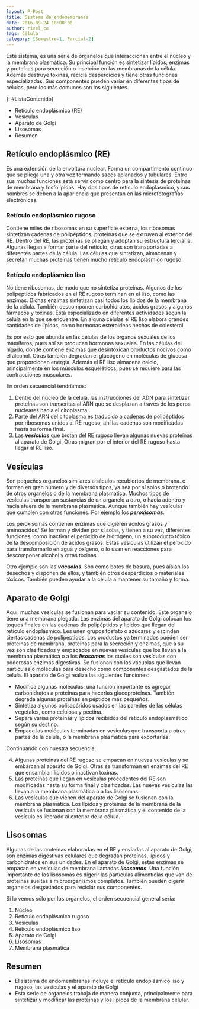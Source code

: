 ```yaml
---
layout: P-Post
title: Sistema de endomembranas
date: 2016-09-24 18:00:00
author: rivel_co
tags: Célula
category: [Semestre-1, Parcial-2]
---
```


Este sistema, es una serie de organelos que interaccionan entre el núcleo y la membrana plasmática. Su principal función es sintetizar lípidos, enzimas y proteínas para secreción o inserción en las membranas de la célula. Además destruye toxinas, recicla desperdicios y tiene otras funciones especializadas. Sus componentes pueden variar en diferentes tipos de células, pero los más comunes son los siguientes.

{: #ListaContenido}
- Retículo endoplásmico (RE)
- Vesículas
- Aparato de Golgi
- Lisosomas
- Resumen

## Retículo endoplásmico (RE)

Es una extensión de la envoltura nuclear. Forma un compartimento continuo que se pliega una y otra vez formando sacos aplanados y tubulares. Entre sus muchas funciones está servir como centro para la síntesis de proteínas de membrana y fosfolípidos. Hay dos tipos de retículo endoplásmico, y sus nombres se deben a la apariencia que presentan en las microfotografías electrónicas.

### Retículo endoplásmico rugoso

Contiene miles de ribosomas en su superficie externa, los ribosomas sintetizan cadenas de polipéptidos, proteínas que se extruyen al exterior del RE. Dentro del RE, las proteínas se pliegan y adoptan su estructura terciaria. Algunas llegan a formar parte del retículo, otras son transportadas a diferentes partes de la célula. Las células que sintetizan, almacenan y secretan muchas proteínas tienen mucho retículo endoplásmico rugoso. 

### Retículo endoplásmico liso

No tiene ribosomas, de modo que no sintetiza proteínas. Algunos de los polipéptidos fabricados en el RE rugoso terminan en el liso, como las enzimas. Dichas enzimas sintetizan casi todos los lípidos de la membrana de la célula. También descomponen carbohidratos, ácidos grasos y algunos fármacos y toxinas. Está especializado en diferentes actividades según la célula en la que se encuentre. En alguna células el RE liso elabora grandes cantidades de lípidos, como hormonas esteroideas hechas de colesterol.

Es por esto que abunda en las células de los órganos sexuales de los mamíferos, pues ahí se producen hormonas sexuales. En las células del hígado, donde contiene enzimas que desintoxican productos nocivos como el alcohol. Otras también degradan el glucógeno en moléculas de glucosa que proporcionan energía. Además el RE liso almacena calcio, principalmente en los músculos esqueléticos, pues se requiere para las contracciones musculares.

En orden secuencial tendríamos:

1. Dentro del núcleo de la célula, las instrucciones del ADN para sintetizar proteínas son transcritas al ARN que se desplazan a través de los poros nucleares hacia el citoplasma.
2. Parte del ARN del citoplasma es traducido a cadenas de polipéptidos por ribosomas unidos al RE rugoso, ahí las cadenas son modificadas hasta su forma final.
3. Las ***vesículas*** que brotan del RE rugoso llevan algunas nuevas proteínas al aparato de Golgi. Otras migran por el interior del RE rugoso hasta llegar al RE liso.

## Vesículas

Son pequeños organelos similares a sáculos recubiertos de membrana. e forman en gran número y de diversos tipos, ya sea por sí solos o brotando de otros organelos o de la membrana plasmática. Muchos tipos de vesículas transportan sustancias de un organelo a otro, o hacia adentro y hacia afuera de la membrana plasmática. Aunque también hay vesículas que cumplen con otras funciones. Por ejemplo los ***peroxisomas***.

Los peroxisomas contienen enzimas que digieren ácidos grasos y aminoácidos/ Se forman y dividen por sí solas, y tienen a su vez, diferentes funciones, como inactivar el peróxido de hidrógeno, un subproducto tóxico de la descomposición de ácidos grasos. Estas vesículas utilizan el peróxido para transformarlo en agua y oxígeno, o lo usan en reacciones para descomponer alcohol y otras toxinas.

Otro ejemplo son las ***vacuolas***. Son como botes de basura, pues aíslan los desechos y disponen de ellos, y también otros desperdicios o materiales tóxicos. También pueden ayudar a la célula a mantener su tamaño y forma.

## Aparato de Golgi

Aquí, muchas vesículas se fusionan para vaciar su contenido. Este organelo tiene una membrana plegada. Las enzimas del aparato de Golgi colocan los toques finales en las cadenas de polipéptidos y lípidos que llegan del retículo endoplásmico. Les unen grupos fosfato o azúcares y escinden ciertas cadenas de polipéptidos. Los productos ya terminados pueden ser proteínas de membrana, proteínas para la secreción y enzimas, que a su vez son clasificados y empacados en nuevas vesículas que los llevan a la membrana plasmática o a los ***lisosomas*** los cuales son vesículas con poderosas enzimas digestivas. Se fusionan con las vacuolas que llevan partículas o moléculas para desecho como componentes desgastados de la célula. El aparato de Golgi realiza las siguientes funciones:

- Modifica algunas moléculas; una función importante es agregar carbohidratos a proteínas para hacerlas glucoproteínas. También degrada algunas proteínas en péptidos más pequeños.
- Sintetiza algunos polisacáridos usados en las paredes de las células vegetales, como celulosa y pectina.
- Separa varias proteínas y lípidos recibidos del retículo endoplasmático según su destino.
- Empaca las moléculas terminadas en vesículas que transporta a otras partes de la célula, o la membrana plasmática para exportarlas.

Continuando con nuestra secuencia:

4. Algunas proteínas del RE rugoso se empacan en nuevas vesículas y se embarcan al aparato de Golgi. Otras se transforman en enzimas del RE que ensamblan lípidos o inactivan toxinas.
5. Las proteínas que llegan en vesículas procedentes del RE son modificadas hasta su forma final y clasificadas. Las nuevas vesículas las llevan a la membrana plasmática o a los lisosomas.
6. Las vesículas que vienen del aparato de Golgi se fusionan con la membrana plasmática. Los lípidos y proteínas de la membrana de la vesícula se fusionan con la membrana plasmática y el contenido de la vesícula es liberado al exterior de la célula.

## Lisosomas

Algunas de las proteínas elaboradas en el RE y enviadas al aparato de Golgi, son enzimas digestivas celulares que degradan proteínas, lípidos y carbohidratos en sus unidades. En el aparato de Golgi, estas enzimas se empacan en vesículas de membrana llamadas ***lisosomas***. Una función importante de los lisosomas es digerir las partículas alimenticias que van de proteínas sueltas a microorganismos completos. También pueden digerir organelos desgastados para reciclar sus componentes.

Si lo vemos sólo por los organelos, el orden secuencial general sería:

1. Núcleo
2. Retículo endoplásmico rugoso
3. Vesículas
4. Retículo endoplásmico liso
5. Aparato de Golgi
6. Lisosomas
7. Membrana plasmática

## Resumen

- El sistema de endomembranas incluye el retículo endoplásmico liso y rugoso, las vesículas y el aparato de Golgi
- Esta serie de organelos trabaja de manera conjunta, principalmente para sintetizar y modificar las proteínas y los lípidos de la membrana celular.